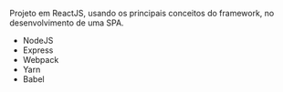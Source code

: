 Projeto em ReactJS, usando os principais conceitos do framework, no desenvolvimento de uma SPA.

- NodeJS
- Express
- Webpack
- Yarn
- Babel

